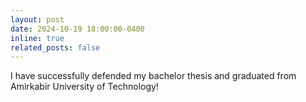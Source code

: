 ```yaml
---
layout: post
date: 2024-10-19 18:00:00-0400
inline: true
related_posts: false
---
```


I have successfully defended my bachelor thesis and graduated from Amirkabir University of Technology!